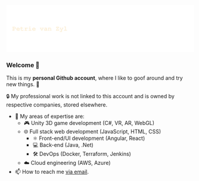 <a href=#><img src="anim-wave.svg"></a>

### Welcome 🎉

This is my **personal Github account**, where I like to goof around and try new things. 🧪

🔒 My professional work is not linked to this account and is owned by respective companies, stored elsewhere. 

- 🔭 My areas of expertise are:
  - 🎮 Unity 3D game development (C#, VR, AR, WebGL)
  - 🌐 Full stack web development (JavaScript, HTML, CSS) 
    - ⚛️ Front-end/UI development (Angular, React)
    - 💻 Back-end (Java, .Net)
    - 🛠️ DevOps (Docker, Terraform, Jenkins)
  - ☁️ Cloud engineering (AWS, Azure)
- 📫 How to reach me <a href="mailto:pvanzyl065@gmail.com">via email</a>.
